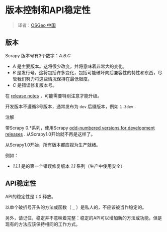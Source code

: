 # 版本控制和API稳定性

> 译者：[OSGeo 中国](https://www.osgeo.cn/)

## 版本

Scrapy 版本号有3个数字：_A.B.C_

*   _A_ 是主要版本。这将很少改变，并将意味着非常大的变化。
*   _B_ 是发行号。这将包括许多变化，包括可能破坏向后兼容性的特性和东西，尽管我们努力将这些情况保持在最低限度。
*   _C_ 是错误修复版本号。

在 [release notes](news.html#news) ，可能需要特别注意才能升级。

开发版本不遵循3号版本，通常发布为 `dev` 后缀版本，例如 `1.3dev` .

注解

带Scrapy 0.*系列，使用Scrapy [odd-numbered versions for development releases](https://en.wikipedia.org/wiki/Software_versioning#Odd-numbered_versions_for_development_releases) . 从Scrapy1.0开始就不再是这样了。

从Scrapy1.0开始，所有版本都应视为生产就绪。

例如：

*   _1.1.1_ 是的第一个错误修复版本 _1.1_ 系列（生产中使用安全）

## API稳定性

API的稳定性是 _1.0_ 释放。

以单个破折号开头的方法或函数（ `_` ）是私人的，不应该被当作稳定的。

另外，请记住，稳定并不意味着完整：稳定的API可以增加新的方法或功能，但是现有的方法应该保持相同的工作方式。